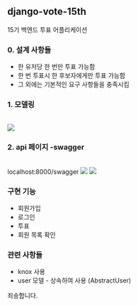 ## django-vote-15th
15기 백엔드 투표 어플리케이션


<h3> 0. 설계 사항들 </h3>
<ul>
  <li>한 유저당 한 번만 투표 가능함</li>
  <li>한 번 투표시 한 후보자에게만 투표 가능함</li>
  <li> 그 외에는 기본적인 요구 사항들을 충족시킴</li>
</ul>


<h3>1. 모델링</h3><br>

<image src = "./ERD.png">
  
<h3>2. api 페이지 -swagger </h3><br>
  localhost:8000/swagger
  
  <image src = "./api_document1.png">
  <image src = "./api_document2.png">
    

<h3>구현 기능</h3>
<ul>
  <li> 회원가입 </li>
  <li> 로그인 </li>
  <li> 투표 </li>
  <li> 회원 목록 확인 </li>
</ul>

<h3> 관련 사항들 </h3>
<ul>
  <li>knox 사용</li>
  <li>user 모델 - 상속하여 사용 (AbstractUser)</li>
</ul>
  
<storng>죄송합니다.</strong>
 



